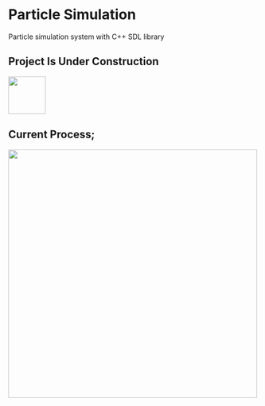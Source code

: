 # Particle Simulation
Particle simulation system with C++ SDL library

<h2>Project Is Under Construction</h2>
<img style:"width=350 height=75" src="https://ps.w.org/easy-under-construction/assets/banner-772x250.png?rev=2417171"></img>

<h2>Current Process;</h2>
<img style"width=500 height=500" src="ParticleSimulationGif.gif"></img>
